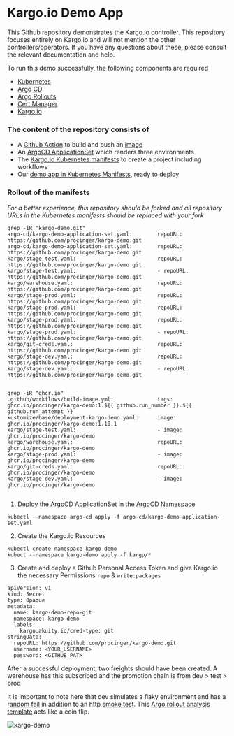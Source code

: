 # Kargo.io Demo App

This Github repository demonstrates the Kargo.io controller. This repository focuses entirely on Kargo.io and will 
not mention the other controllers/operators. If you have any questions about these, please consult the relevant
documentation and help.

To run this demo successfully, the following components are required
- [Kubernetes](https://kubernetes.io/)
- [Argo CD](https://argoproj.github.io/cd/)
- [Argo Rollouts](https://argoproj.github.io/rollouts/)
- [Cert Manager](https://cert-manager.io/)
- [Kargo.io](https://kargo.io/)


### The content of the repository consists of
- A [Github Action](./.github/workflows/build-image.yml) to build and push an [image](./image)
- An [ArgoCD ApplicationSet](./argo-cd) which renders three environments
- The [Kargo.io Kubernetes manifests](./kargo) to create a project including workflows
- Our [demo app in Kubernetes Manifests](./kustomize), ready to deploy

### Rollout of the manifests
*For a better experience, this repository should be forked and all repository URLs in the Kubernetes manifests should
be replaced with your fork*

```
grep -iR "kargo-demo.git"
argo-cd/kargo-demo-application-set.yaml:        repoURL: https://github.com/procinger/kargo-demo.git
argo-cd/kargo-demo-application-set.yaml:        repoURL: https://github.com/procinger/kargo-demo.git
kargo/stage-test.yaml:                          repoURL: https://github.com/procinger/kargo-demo.git
kargo/stage-test.yaml:                          - repoURL: https://github.com/procinger/kargo-demo.git
kargo/warehouse.yaml:                           repoURL: https://github.com/procinger/kargo-demo.git
kargo/stage-prod.yaml:                          repoURL: https://github.com/procinger/kargo-demo.git
kargo/stage-prod.yaml:                          repoURL: https://github.com/procinger/kargo-demo.git
kargo/stage-prod.yaml:                          repoURL: https://github.com/procinger/kargo-demo.git
kargo/stage-prod.yaml:                          - repoURL: https://github.com/procinger/kargo-demo.git
kargo/git-creds.yaml:                           repoURL: https://github.com/procinger/kargo-demo.git
kargo/stage-dev.yaml:                           repoURL: https://github.com/procinger/kargo-demo.git
kargo/stage-dev.yaml:                           - repoURL: https://github.com/procinger/kargo-demo.git


grep -iR "ghcr.io"       
.github/workflows/build-image.yml:              tags: ghcr.io/procinger/kargo-demo:1.${{ github.run_number }}.${{ github.run_attempt }}
kustomize/base/deployment-kargo-demo.yaml:      image: ghcr.io/procinger/kargo-demo:1.10.1
kargo/stage-test.yaml:                          - image: ghcr.io/procinger/kargo-demo
kargo/warehouse.yaml:                           repoURL: ghcr.io/procinger/kargo-demo
kargo/stage-prod.yaml:                          - image: ghcr.io/procinger/kargo-demo
kargo/git-creds.yaml:                           repoURL: ghcr.io/procinger/kargo-demo
kargo/stage-dev.yaml:                           - image: ghcr.io/procinger/kargo-demo


```



1) Deploy the ArgoCD ApplicationSet in the ArgoCD Namespace
```
kubectl --namespace argo-cd apply -f argo-cd/kargo-demo-application-set.yaml
```

2) Create the Kargo.io Resources
```
kubectl create namespace kargo-demo
kubect --namespace kargo-demo apply -f kargp/*
```
3) Create and deploy a Github Personal Access Token and give Kargo.io the necessary Permissions `repo` & `write:packages` 
```
apiVersion: v1
kind: Secret
type: Opaque
metadata:
  name: kargo-demo-repo-git
  namespace: kargo-demo
  labels:
    kargo.akuity.io/cred-type: git
stringData:
  repoURL: https://github.com/procinger/kargo-demo.git
  username: <YOUR_USERNAME>
  password: <GITHUB_PAT>
```

After a successful deployment, two freights should have been created. A warehouse has this subscribed and the 
promotion chain is from dev > test > prod

It is important to note here that dev simulates a flaky environment and has a [random fail](./kargo/analysis-random-fail.yaml) in addition to an http
[smoke test](./kargo/analysis-http-smoke-test.yaml). This [Argo rollout analysis template](https://argo-rollouts.readthedocs.io/en/stable/analysis/job/) acts like a coin flip.

![kargo-demo](https://github.com/user-attachments/assets/da97a810-9187-4cf0-9c5a-a26aea47e2c2)

